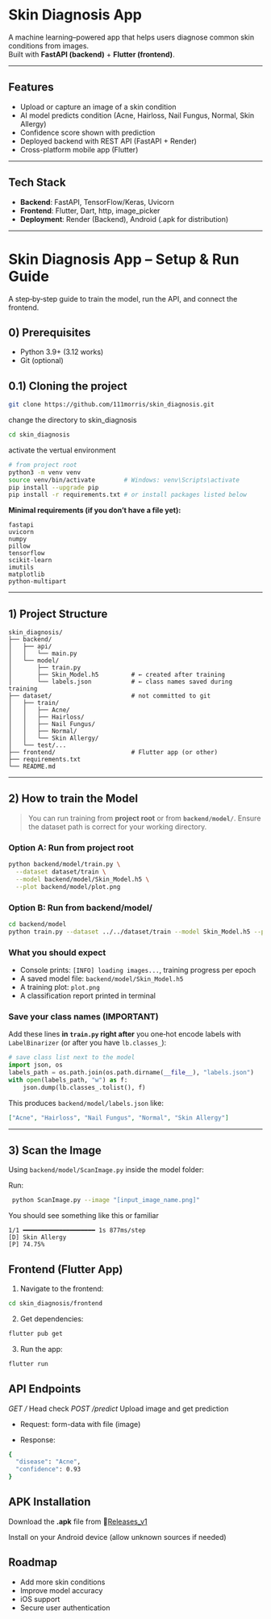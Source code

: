 # Skin Diagnosis App 

A machine learning–powered app that helps users diagnose common skin conditions from images.  
Built with **FastAPI (backend)** + **Flutter (frontend)**.

---

## Features
-  Upload or capture an image of a skin condition
-  AI model predicts condition (Acne, Hairloss, Nail Fungus, Normal, Skin Allergy)
-  Confidence score shown with prediction
-  Deployed backend with REST API (FastAPI + Render)
-  Cross-platform mobile app (Flutter)

---

## Tech Stack
- **Backend**: FastAPI, TensorFlow/Keras, Uvicorn  
- **Frontend**: Flutter, Dart, http, image_picker  
- **Deployment**: Render (Backend), Android (.apk for distribution)  

---


# Skin Diagnosis App – Setup & Run Guide

A step‑by‑step guide to train the model, run the API, and connect the frontend.


## 0) Prerequisites

* Python 3.9+ (3.12 works)
* Git (optional)

## 0.1) Cloning the project
```bash
git clone https://github.com/111morris/skin_diagnosis.git
```

change the directory to skin_diagnosis 

```bash
cd skin_diagnosis
```

activate the vertual environment

```bash
# from project root
python3 -m venv venv
source venv/bin/activate        # Windows: venv\Scripts\activate
pip install --upgrade pip
pip install -r requirements.txt # or install packages listed below
```

**Minimal requirements (if you don’t have a file yet):**

```
fastapi
uvicorn
numpy
pillow
tensorflow
scikit-learn
imutils
matplotlib
python-multipart
```

---


## 1) Project Structure 

```
skin_diagnosis/
├── backend/
│   ├── api/
│   │   └── main.py
│   └── model/
│       ├── train.py
│       ├── Skin_Model.h5         # ← created after training
│       └── labels.json           # ← class names saved during training
├── dataset/                      # not committed to git
│   ├── train/
│   │   ├── Acne/
│   │   ├── Hairloss/
│   │   ├── Nail Fungus/
│   │   ├── Normal/
│   │   └── Skin Allergy/
│   └── test/...
├── frontend/                     # Flutter app (or other)
├── requirements.txt
└── README.md
```

---

## 2) How to train the Model

> You can run training from **project root** or from **`backend/model/`**. Ensure the dataset path is correct for your working directory.

### Option A: Run from **project root**

```bash
python backend/model/train.py \
  --dataset dataset/train \
  --model backend/model/Skin_Model.h5 \
  --plot backend/model/plot.png
```

### Option B: Run from **backend/model/**

```bash
cd backend/model
python train.py --dataset ../../dataset/train --model Skin_Model.h5 --plot plot.png
```

### What you should expect

* Console prints: `[INFO] loading images...`, training progress per epoch
* A saved model file: `backend/model/Skin_Model.h5`
* A training plot: `plot.png`
* A classification report printed in terminal

### Save your class names (IMPORTANT)

Add these lines **in ************`train.py`************ right after** you one‑hot encode labels with `LabelBinarizer` (or after you have `lb.classes_`):

```python
# save class list next to the model
import json, os
labels_path = os.path.join(os.path.dirname(__file__), "labels.json")
with open(labels_path, "w") as f:
    json.dump(lb.classes_.tolist(), f)
```

This produces `backend/model/labels.json` like:

```json
["Acne", "Hairloss", "Nail Fungus", "Normal", "Skin Allergy"]
```

[//]: # (> The API will load this file to map prediction indices → class names.)

---

## 3) Scan the Image

Using `backend/model/ScanImage.py` inside the model folder:

Run:
```bash
 python ScanImage.py --image "[input_image_name.png]"
```

You should see something like this or familiar

```
1/1 ━━━━━━━━━━━━━━━━━━━━ 1s 877ms/step
[D] Skin Allergy
[P] 74.75%
```


## Frontend (Flutter App)

1. Navigate to the frontend:
```bash
cd skin_diagnosis/frontend
```

2. Get dependencies:
```bash
flutter pub get
```

3. Run the app:

```bash
flutter run
```

## API Endpoints
*GET /* Head check 
*POST /predict* Upload image and get prediction 
- Request: form-data with file (image)

- Response:

```bash
{
  "disease": "Acne",
  "confidence": 0.93
}
```

## APK Installation

Download the **.apk** file from 📱[Releases_v1](https://drive.google.com/file/d/1v5R3KofOxtuDVvsTWJzpB8hZAoMG-TsS/view?usp=sharing)


Install on your Android device (allow unknown sources if needed)


## Roadmap

- Add more skin conditions
- Improve model accuracy
- iOS support
- Secure user authentication